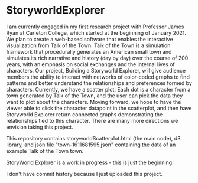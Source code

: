 # StoryworldExplorer

I am currently engaged in my first research project with Professor James Ryan at Carleton College, which started at the beginning of January 2021. We plan to create a web-based software that enables the interactive visualization from Talk of the Town. Talk of the Town is a simulation framework that procedurally generates an American small town and simulates its rich narrative and history (day by day) over the course of 200 years, with an emphasis on social exchanges and the internal lives of characters. Our project, Building a Storyworld Explorer, will give audience members the ability to interact with networks of color-coded graphs to find patterns and better understand the relationships and preferences formed by characters. Currently, we have a scatter plot. Each dot is a character from a town generated by Talk of the Town, and the user can pick the data they want to plot about the characters. Moving forward, we hope to have the viewer able to click the character datapoint in the scatterplot, and then have Storyworld Explorer return connected graphs demonstrating the relationships tied to this character. There are many more directions we envision taking this project.

This repository contains storyworldScatterplot.html (the main code), d3 library, and json file "town-1611681595.json" containing the data of an example Talk of the Town town. 

StoryWorld Explorer is a work in progress - this is just the beginning. 

I don't have commit history because I just uploaded this project. 

